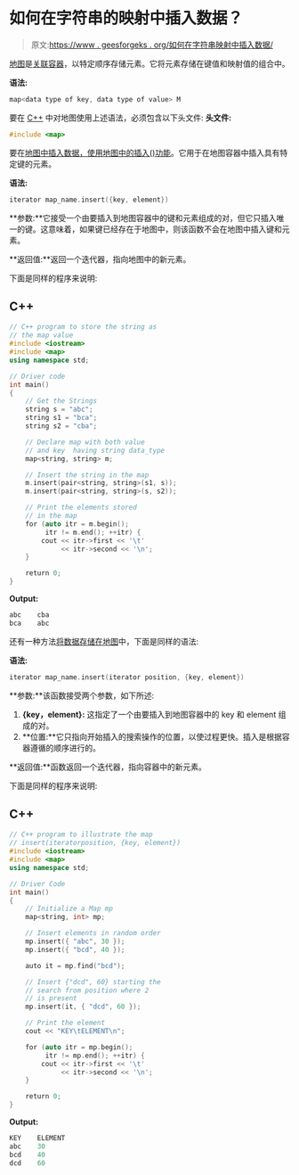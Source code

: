 # 如何在字符串的映射中插入数据？

> 原文:[https://www . geesforgeks . org/如何在字符串映射中插入数据/](https://www.geeksforgeeks.org/how-to-insert-data-in-the-map-of-strings/)

[地图](https://www.geeksforgeeks.org/map-associative-containers-the-c-standard-template-library-stl/)是[关联容器](https://www.geeksforgeeks.org/sequence-vs-associative-containers-cpp/)，以特定顺序存储元素。它将元素存储在键值和映射值的组合中。

**语法:**

```cpp
map<data type of key, data type of value> M
```

要在 [C++](https://www.geeksforgeeks.org/c-plus-plus/) 中对地图使用上述语法，必须包含以下头文件:
**头文件:**

```cpp
#include <map>
```

要在[地图中插入数据，使用地图中的插入()功能](https://www.geeksforgeeks.org/map-insert-in-c-stl/)。它用于在地图容器中插入具有特定键的元素。

**语法:**

```cpp
iterator map_name.insert({key, element})
```

**参数:**它接受一个由要插入到地图容器中的键和元素组成的对，但它只插入唯一的键。这意味着，如果键已经存在于地图中，则该函数不会在地图中插入键和元素。

**返回值:**返回一个迭代器，指向地图中的新元素。

下面是同样的程序来说明:

## C++

```cpp
// C++ program to store the string as
// the map value
#include <iostream>
#include <map>
using namespace std;

// Driver code
int main()
{
    // Get the Strings
    string s = "abc";
    string s1 = "bca";
    string s2 = "cba";

    // Declare map with both value
    // and key  having string data_type
    map<string, string> m;

    // Insert the string in the map
    m.insert(pair<string, string>(s1, s));
    m.insert(pair<string, string>(s, s2));

    // Print the elements stored
    // in the map
    for (auto itr = m.begin();
         itr != m.end(); ++itr) {
        cout << itr->first << '\t'
             << itr->second << '\n';
    }

    return 0;
}
```

**Output:**

```cpp
abc    cba
bca    abc

```

还有一种方法[将数据存储在地图](https://www.geeksforgeeks.org/inserting-elements-in-stdmap-insert-emplace-and-operator/)中，下面是同样的语法:

**语法:**

```cpp
iterator map_name.insert(iterator position, {key, element})
```

**参数:**该函数接受两个参数，如下所述:

1.  **{key，element}:** 这指定了一个由要插入到地图容器中的 key 和 element 组成的对。
2.  **位置:**它只指向开始插入的搜索操作的位置，以使过程更快。插入是根据容器遵循的顺序进行的。

**返回值:**函数返回一个迭代器，指向容器中的新元素。

下面是同样的程序来说明:

## C++

```cpp
// C++ program to illustrate the map
// insert(iteratorposition, {key, element})
#include <iostream>
#include <map>
using namespace std;

// Driver Code
int main()
{
    // Initialize a Map mp
    map<string, int> mp;

    // Insert elements in random order
    mp.insert({ "abc", 30 });
    mp.insert({ "bcd", 40 });

    auto it = mp.find("bcd");

    // Insert {"dcd", 60} starting the
    // search from position where 2
    // is present
    mp.insert(it, { "dcd", 60 });

    // Print the element
    cout << "KEY\tELEMENT\n";

    for (auto itr = mp.begin();
         itr != mp.end(); ++itr) {
        cout << itr->first << '\t'
             << itr->second << '\n';
    }

    return 0;
}
```

**Output:**

```cpp
KEY    ELEMENT
abc    30
bcd    40
dcd    60

```
